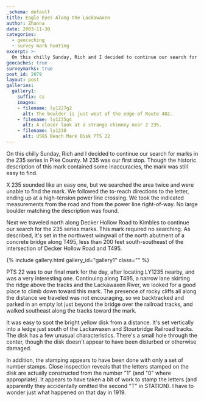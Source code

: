 ```yaml
---
_schema: default
title: Eagle Eyes Along the Lackawaxen
author: Zhanna
date: 2003-11-30
categories:
  - geocaching
  - survey mark hunting
excerpt: >- 
  On this chilly Sunday, Rich and I decided to continue our search for marks in the 235 series in Pike County.
geocaches: true
surveymarks: true
post_id: 2079
layout: post
galleries:
  gallery1:
    suffix: cs
    images:
    - filename: ly1227g2
      alt: The boulder is just west of the edge of Route 402.
    - filename: ly1235g4
      alt: A closer look at a strange chimney near Z 235.
    - filename: ly1238
      alt: USGS Bench Mark Disk PTS 22        
---
```


On this chilly Sunday, Rich and I decided to continue our search for marks in the 235 series in Pike County. M 235 was our first stop. Though the historic description of this mark contained some inaccuracies, the mark was still easy to find. 

X 235 sounded like an easy one, but we searched the area twice and were unable to find the mark. We followed the to-reach directions to the letter, ending up at a high-tension power line crossing. We took the indicated measurements from the road and from the power line right-of-way. No large boulder matching the description was found.

Next we traveled north along Decker Hollow Road to Kimbles to continue our search for the 235 series marks. This mark required no searching. As described, it's set in the northwest wingwall of the north abutment of a concrete bridge along T495, less than 200 feet south-southeast of the intersection of Decker Hollow Road and T495. 

{% include gallery.html gallery_id="gallery1" class="" %}

PTS 22 was to our final mark for the day, after locating LY1235 nearby, and was a very interesting one. Continuing along T495, a narrow lane skirting the ridge above the tracks and the Lackawaxen River, we looked for a good place to climb down toward this mark. The presence of rocky cliffs all along the distance we traveled was not encouraging, so we backtracked and parked in an empty lot just beyond the bridge over the railroad tracks, and walked southeast along the tracks toward the mark. 

It was easy to spot the bright yellow disk from a distance. It's set vertically into a ledge just south of the Lackawaxen and Stourbridge Railroad tracks. The disk has a few unusual characteristics. There's a small hole through the center, though the disk doesn't appear to have been disturbed or otherwise damaged. 

In addition, the stamping appears to have been done with only a set of number stamps. Close inspection reveals that the letters stamped on the disk are actually constructed from the number "1" (and "0" where appropriate). It appears to have taken a bit of work to stamp the letters (and apparently they accidentally omitted the second "T" in STATION). I have to wonder just what happened on that day in 1919.

